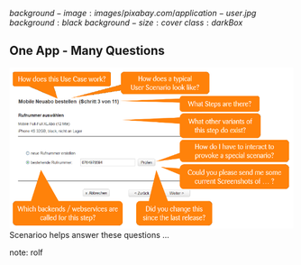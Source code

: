 $background-image:images/pixabay.com/application-user.jpg$
$background:black$
$background-size:cover$
$class:darkBox$

## One App - Many Questions

![](images/one-app-many-questions.png)
Scenarioo helps answer these questions ...

note:
rolf
